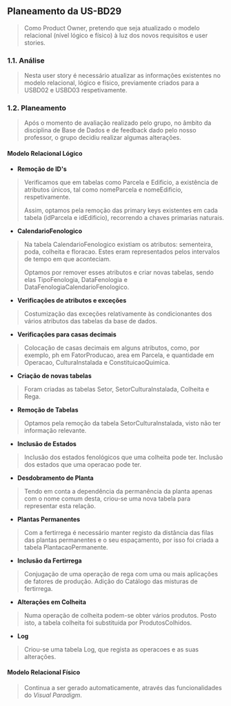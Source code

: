 ## Planeamento da US-BD29

>Como Product Owner, pretendo que seja atualizado o modelo relacional (nível lógico e físico) à luz dos novos requisitos e user stories.


### 1.1. Análise
>Nesta user story é necessário atualizar as informações existentes no modelo relacional, lógico e físico, previamente criados para a USBD02 e USBD03 respetivamente.


### 1.2. Planeamento

> Após o momento de avaliação realizado pelo grupo, no âmbito da disciplina de Base de Dados e de feedback dado pelo nosso professor, o grupo decidiu realizar algumas alterações.

#### Modelo Relacional Lógico

* **Remoção de ID's**
> Verificamos que em tabelas como Parcela e Edificio, a existência de atributos únicos, tal como nomeParcela e nomeEdificio, respetivamente.
>
> Assim, optamos pela remoção das primary keys existentes em cada tabela (idParcela e idEdificio), recorrendo a chaves primarias naturais. 

* **CalendarioFenologico**
> Na tabela CalendarioFenologico existiam os atributos: sementeira, poda, colheita e floracao. Estes eram representados pelos intervalos de tempo em que aconteciam.
> 
> Optamos por remover esses atributos e criar novas tabelas, sendo elas TipoFenologia, DataFenologia e DataFenologiaCalendarioFenologico.

* **Verificações de atributos e exceções**
> Costumização das exceções relativamente às condicionantes dos vários atributos das tabelas da base de dados.
 
* **Verificações para casas decimais**
> Colocação de casas decimais em alguns atributos, como, por exemplo, ph em FatorProducao, area em Parcela, e quantidade em Operacao, CulturaInstalada e ConstituicaoQuimica.

* **Criação de novas tabelas**
> Foram criadas as tabelas Setor, SetorCulturaInstalada, Colheita e Rega.

* **Remoção de Tabelas**
> Optamos pela remoção da tabela SetorCulturaInstalada, visto não ter informação relevante.

* **Inclusão de Estados**
> Inclusão dos estados fenológicos que uma colheita pode ter.
> Inclusão dos estados que uma operacao pode ter.

* **Desdobramento de Planta**
> Tendo em conta a dependência da permanência da planta apenas com o nome comum desta, criou-se uma nova tabela para representar esta relação.

* **Plantas Permanentes** 
> Com a fertirrega é necessário manter registo da distância das filas das plantas permanentes e o seu espaçamento, por isso foi criada a tabela PlantacaoPermanente.

* **Inclusão da Fertirrega**
> Conjugação de uma operação de rega com uma ou mais aplicações de fatores de produção.
> Adição do Catálogo das misturas de fertirrega.

* **Alterações em Colheita**
> Numa operação de colheita podem-se obter vários produtos. Posto isto, a tabela colheita foi substituida por ProdutosColhidos.

* **Log**
> Criou-se uma tabela Log, que regista as operacoes e as suas alterações.


#### Modelo Relacional Físico

> Continua a ser gerado automaticamente, através das funcionalidades do _Visual Paradigm_.







